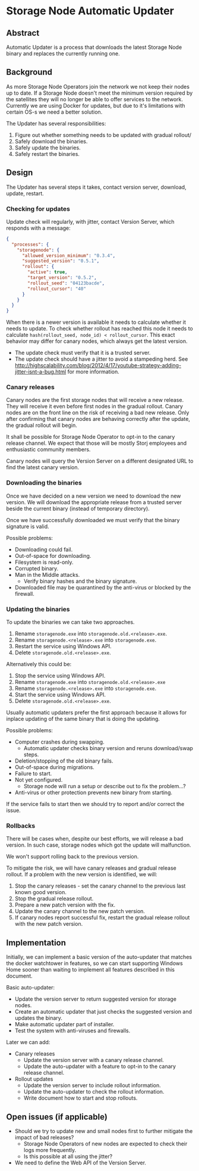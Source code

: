 # Storage Node Automatic Updater

## Abstract

Automatic Updater is a process that downloads the latest Storage Node binary and replaces the currently running one.

## Background

As more Storage Node Operators join the network we not keep their nodes up to date.
If a Storage Node doesn't meet the minimum version required by the satellites they will no longer be able to offer services to the network.
Currently we are using Docker for updates, but due to it's limitations with certain OS-s we need a better solution.

The Updater has several responsibilities:

1. Figure out whether something needs to be updated with gradual rollout/
1. Safely download the binaries.
1. Safely update the binaries.
1. Safely restart the binaries.

## Design

The Updater has several steps it takes, contact version server, download, update, restart.

### Checking for updates

Update check will regularly, with jitter, contact Version Server, which responds with a message:

```json
{
  "processes": {
    "storagenode": {
      "allowed_version_minimum": "0.3.4",
      "suggested_version": "0.5.1",
      "rollout": {
        "active": true,
        "target_version": "0.5.2",
        "rollout_seed": "04123bacde",
        "rollout_cursor": "40"
      }
    }
  }
}
```

When there is a newer version is available it needs to calculate whether it needs to update. To check whether rollout has reached this node it needs to calculate `hash(rollout_seed, node_id) < rollout_cursor`. This exact behavior may differ for canary nodes, which always get the latest version.

* The update check must verify that it is a trusted server.
* The update check should have a jitter to avoid a stampeding herd. See http://highscalability.com/blog/2012/4/17/youtube-strategy-adding-jitter-isnt-a-bug.html for more information.

### Canary releases

Canary nodes are the first storage nodes that will receive a new release. They will receive it even before first nodes in the gradual rollout. Canary nodes are on the front line on the risk of receiving a bad new release. Only after confirming that canary nodes are behaving correctly after the update, the gradual rollout will begin.

It shall be possible for Storage Node Operator to opt-in to the canary release channel. We expect that those will be mostly Storj employees and enthusiastic community members.

Canary nodes will query the Version Server on a different designated URL to find the latest canary version.

### Downloading the binaries

Once we have decided on a new version we need to download the new version. We will download the appropriate release from a trusted server beside the current binary (instead of temporary directory).

Once we have successfully downloaded we must verify that the binary signature is valid.

Possible problems:
* Downloading could fail.
* Out-of-space for downloading.
* Filesystem is read-only.
* Corrupted binary.
* Man in the Middle attacks.
    * Verify binary hashes and the binary signature.
* Downloaded file may be quarantined by the anti-virus or blocked by the firewall.

### Updating the binaries

To update the binaries we can take two approaches. 

1. Rename `storagenode.exe` into `storagenode.old.<release>.exe`.
1. Rename `storagenode.<release>.exe` into `storagenode.exe`.
1. Restart the service using Windows API.
1. Delete `storagenode.old.<release>.exe`.


Alternatively this could be:

1. Stop the service using Windows API.
1. Rename `storagenode.exe` into `storagenode.old.<release>.exe`
1. Rename `storagenode.<release>.exe` into `storagenode.exe`.
1. Start the service using Windows API.
1. Delete `storagenode.old.<release>.exe`.

Usually automatic updaters prefer the first approach because it allows for inplace updating of the same binary that is doing the updating.

Possible problems:
* Computer crashes during swapping.
    * Automatic updater checks binary version and reruns download/swap steps.
* Deletion/stopping of the old binary fails.
* Out-of-space during migrations.
* Failure to start.
* Not yet configured.
    * Storage node will run a setup or describe out to fix the problem...?
* Anti-virus or other protection prevents new binary from starting.

If the service fails to start then we should try to report and/or correct the issue.

### Rollbacks

There will be cases when, despite our best efforts, we will release a bad version. In such case, storage nodes which got the update will malfunction.

We won't support rolling back to the previous version.

To mitigate the risk, we will have canary releases and gradual release rollout. If a problem with the new version is identified, we will:

1. Stop the canary releases - set the canary channel to the previous last known good version.
1. Stop the gradual release rollout.
1. Prepare a new patch version with the fix.
1. Update the canary channel to the new patch version.
1. If canary nodes report successful fix, restart the gradual release rollout with the new patch version.

## Implementation

Initially, we can implement a basic version of the auto-updater that matches the docker watchtower in features, so we can start supporting Windows Home sooner than waiting to implement all features described in this document.

Basic auto-updater:
* Update the version server to return suggested version for storage nodes.
* Create an automatic updater that just checks the suggested version and updates the binary.
* Make automatic updater part of installer.
* Test the system with anti-viruses and firewalls.

Later we can add:
* Canary releases
  * Update the version server with a canary release channel.
  * Update the auto-updater with a feature to opt-in to the canary release channel.
* Rollout updates
  * Update the version server to include rollout information.
  * Update the auto-updater to check the rollout information.
  * Write document how to start and stop rollouts.

## Open issues (if applicable)

* Should we try to update new and small nodes first to further mitigate the impact of bad releases?
  * Storage Node Operators of new nodes are expected to check their logs more frequently.
  * Is this possible at all using the jitter?
* We need to define the Web API of the Version Server.
